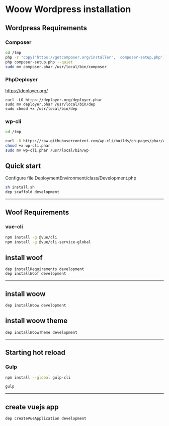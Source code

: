 # Woow Wordpress installation


## Wordpress Requirements

### Composer

```sh
cd /tmp
php -r "copy('https://getcomposer.org/installer', 'composer-setup.php');"
php composer-setup.php --quiet
sudo mv composer.phar /usr/local/bin/composer
```

### PhpDeployer

https://deployer.org/

```
curl -LO https://deployer.org/deployer.phar
sudo mv deployer.phar /usr/local/bin/dep
sudo chmod +x /usr/local/bin/dep
```

### wp-cli

```sh
cd /tmp

curl -O https://raw.githubusercontent.com/wp-cli/builds/gh-pages/phar/wp-cli.phar
chmod +x wp-cli.phar
sudo mv wp-cli.phar /usr/local/bin/wp
```


## Quick start

Configure file DeploymentEnvironment/class/Development.php

```sh
sh install.sh
dep scaffold development
```

___

## Woof Requirements

### vue-cli

```sh
npm install -g @vue/cli
npm install -g @vue/cli-service-global
```




## install woof
```
dep installRequirements development
dep installWoof development
```
___


## install woow
```
dep installWoow development
```

## install woow theme
```
dep installWoowTheme development
```
___


## Starting hot reload

### Gulp

```sh
npm install --global gulp-cli
```

```sh
gulp
```

___

## create vuejs app
```
dep createVueApplication development
```
